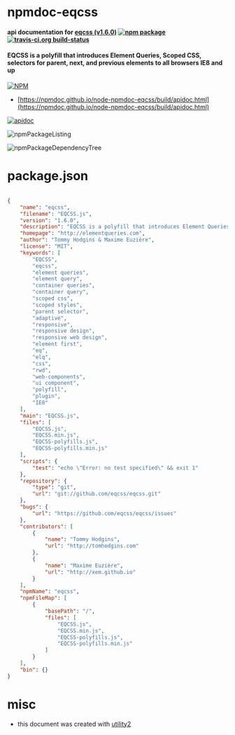# npmdoc-eqcss

#### api documentation for  [eqcss (v1.6.0)](http://elementqueries.com)  [![npm package](https://img.shields.io/npm/v/npmdoc-eqcss.svg?style=flat-square)](https://www.npmjs.org/package/npmdoc-eqcss) [![travis-ci.org build-status](https://api.travis-ci.org/npmdoc/node-npmdoc-eqcss.svg)](https://travis-ci.org/npmdoc/node-npmdoc-eqcss)

#### EQCSS is a polyfill that introduces Element Queries, Scoped CSS, selectors for parent, next, and previous elements to all browsers IE8 and up

[![NPM](https://nodei.co/npm/eqcss.png?downloads=true&downloadRank=true&stars=true)](https://www.npmjs.com/package/eqcss)

- [https://npmdoc.github.io/node-npmdoc-eqcss/build/apidoc.html](https://npmdoc.github.io/node-npmdoc-eqcss/build/apidoc.html)

[![apidoc](https://npmdoc.github.io/node-npmdoc-eqcss/build/screenCapture.buildCi.browser.%252Ftmp%252Fbuild%252Fapidoc.html.png)](https://npmdoc.github.io/node-npmdoc-eqcss/build/apidoc.html)

![npmPackageListing](https://npmdoc.github.io/node-npmdoc-eqcss/build/screenCapture.npmPackageListing.svg)

![npmPackageDependencyTree](https://npmdoc.github.io/node-npmdoc-eqcss/build/screenCapture.npmPackageDependencyTree.svg)



# package.json

```json

{
    "name": "eqcss",
    "filename": "EQCSS.js",
    "version": "1.6.0",
    "description": "EQCSS is a polyfill that introduces Element Queries, Scoped CSS, selectors for parent, next, and previous elements to all browsers IE8 and up",
    "homepage": "http://elementqueries.com",
    "author": "Tommy Hodgins & Maxime Euzière",
    "license": "MIT",
    "keywords": [
        "EQCSS",
        "eqcss",
        "element queries",
        "element query",
        "container queries",
        "container query",
        "scoped css",
        "scoped styles",
        "parent selector",
        "adaptive",
        "responsive",
        "responsive design",
        "responsive web design",
        "element first",
        "eq",
        "elq",
        "css",
        "rwd",
        "web-components",
        "ui component",
        "polyfill",
        "plugin",
        "IE8"
    ],
    "main": "EQCSS.js",
    "files": [
        "EQCSS.js",
        "EQCSS.min.js",
        "EQCSS-polyfills.js",
        "EQCSS-polyfills.min.js"
    ],
    "scripts": {
        "test": "echo \"Error: no test specified\" && exit 1"
    },
    "repository": {
        "type": "git",
        "url": "git://github.com/eqcss/eqcss.git"
    },
    "bugs": {
        "url": "https://github.com/eqcss/eqcss/issues"
    },
    "contributors": [
        {
            "name": "Tommy Hodgins",
            "url": "http://tomhodgins.com"
        },
        {
            "name": "Maxime Euzière",
            "url": "http://xem.github.io"
        }
    ],
    "npmName": "eqcss",
    "npmFileMap": [
        {
            "basePath": "/",
            "files": [
                "EQCSS.js",
                "EQCSS.min.js",
                "EQCSS-polyfills.js",
                "EQCSS-polyfills.min.js"
            ]
        }
    ],
    "bin": {}
}
```



# misc
- this document was created with [utility2](https://github.com/kaizhu256/node-utility2)
